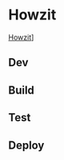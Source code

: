 # Howzit
[Howzit](https://dictionary.cambridge.org/dictionary/english/howzit)]

## Dev

## Build

## Test

## Deploy
